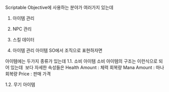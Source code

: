 Scriptable Objective에 사용하는 분야가 여러가지 있는데

1. 아이템 관리
2. NPC 관리
3. 스킬 데이터

1. 아이템 관리
아이템 SO에서 조직으로 표현하자면

 아이템에는 두가지 종류가 있는데
1.1. 소비 아이템
 소비 아이템의 구조는 이런식으로 되어 있는데
<image>
보다 자세한 속성들은
Health Amount : 체력 회복량
Mana Amount : 마나 회복량
Price : 판매 가격

1.2. 무기 아이템